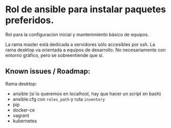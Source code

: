 # Rol de ansible para instalar paquetes preferidos.

Rol para la configuración inicial y mantenimiento básico de equipos.

La rama master está dedicada a servidores sólo accesibles por ssh.
La rama desktop va orientada a equipos de desarrollo. No necesariamente con
entorno gráfico, pero se sobreentiende que sí. 


## Known issues / Roadmap:

Rama desktop:

- ansible (si lo queremos en localhost, hay que hacer un script en bash)
- ansible.cfg con `roles_path` y ruta `inventory`
- pip
- docker-ce
- vagrant
- kubernetes

